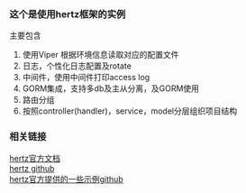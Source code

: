 ### 这个是使用hertz框架的实例
主要包含
1. 使用Viper 根据环境信息读取对应的配置文件 
2. 日志，个性化日志配置及rotate
3. 中间件，使用中间件打印access log
4. GORM集成，支持多db及主从分离，及GORM使用
5. 路由分组
6. 按照controller(handler)，service，model分层组织项目结构


### 相关链接
[hertz官方文档](https://www.cloudwego.io/zh/docs/hertz/tutorials/basic-feature/middleware/basic-auth/)  
[hertz github](https://github.com/cloudwego/hertz)  
[hertz官方提供的一些示例github](https://github.com/cloudwego/hertz-examples/tree/main)

